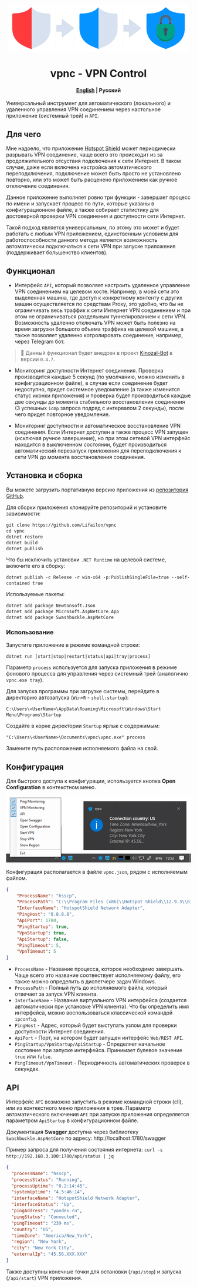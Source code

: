 <p align="center">
  <img title="Ping Not Available"src="img/ping-not-available.png">
  <img title="next"src="img/next.png">
  <img title="Ping Available"src="img/ping-available.png">
  <img title="next"src="img/next.png">
  <img title="Ping Not Available"src="img/vpn.png">
</a>

<h1 align="center">
    vpnc - VPN Control
</h1>

<h4 align="center">
    <a href="README.md">English</a> | <strong>Русский</strong>
</h4>

Универсальный инструмент для автоматического (локального) и удаленного управления VPN соединением через настольное приложение (системный трей) и `API`.

## Для чего

Мне надоело, что приложение [Hotspot Shield](https://www.hotspotshield.com/vpn/vpn-for-windows) может периодически разрывать VPN соединение, чаще всего это происходит из за продолжительного отсуствия подключения к сети Интернет. В таком случае, даже если включена настройка автоматического переподключения, подключение может быть просто не установлено повторно, или это может быть расценено приложением как ручное отключение соединения.

Данное приложение выполняет ровно три функции - завершает процесс по имени и запускает процесс по пути, которые указаны в конфигурационном файле, а также собирает статистику для достоверной проверки VPN соединения и доступности сети Интернет.

Такой подход является универсальным, по этому это может и будет работать с любым VPN приложением, единственным условием для работоспособности данного метода является возможность автоматически подключаться к сети VPN при запуске приложения (поддерживает большенство клиентов).

## Функционал

- Интерфейс `API`, который позволяет настроить удаленное управление VPN соединением на целевом хосте. Например, в моей сети это выделенная машина, где доступ к конкретному контенту с других машин осуществляется по средствам Proxy, это удобно, что бы не ограничивать весь траффик к сети Интернет VPN соединением и при этом не ограничиваться раздельным туннелированием к сети VPN. Возможность удаленно отключать VPN может быть полезно на время загрузки большого объема траффика на целевой машине, а также позволяет удаленно котролировать соединение, например, через Telegram бот.

> 📢 Данный функционал будет внедрен в проект [Kinozal-Bot](https://github.com/Lifailon/Kinozal-Bot) в версии `0.4.7`.

- Мониторинг доступности Интернет соединения. Проверка производится каждые 5 секунд (по умолчанию, можно изменить в конфигурационном файле), в случае если соединение будет недоступно, придет системное уведомление (а также изменится статус иконки приложения) и проверка будет производиться каждые две секунды до момента стабильного восстановления соединения (3 успешных `icmp` запроса подряд с интервалом 2 секунды), после чего придет повторное уведомление.

- Мониторинг доступности и автоматическое восстановление VPN соединения. Если Интернет доступен а также процесс VPN запущен (исключая ручное завершение), но при этом сетевой VPN интерфейс находится в выключенном состоянии, будет производиться автоматический перезапуск приложения для переподключения к сети VPN до момента восстановления соединения.

## Установка и сборка

Вы можете загрузить портативную версию приложения из [репозитория GitHub](https://github.com/Lifailon/vpnc/releases/latest).

Для сборки приложения клонируйте репозиторий и установите зависимости:

```shell
git clone https://github.com/Lifailon/vpnc
cd vpnc
dotnet restore
dotnet build
dotnet publish
```

Что бы исключить установки `.NET Runtime` на целевой системе, включите его в сборку:

```shell
dotnet publish -c Release -r win-x64 -p:PublishSingleFile=true --self-contained true
```

Используемые пакеты:

```shell
dotnet add package Newtonsoft.Json
dotnet add package Microsoft.AspNetCore.App
dotnet add package Swashbuckle.AspNetCore
```

### Использование

Запустите приложение в режиме командной строки:

```shell
dotnet run [start|stop|restart|status|api|tray|process]
```

Параметр `process` используется для запуска приложения в режиме фонового процесса для управления через системный трей (аналогично `vpnc.exe tray`).

Для запуска программы при загрузке системы, перейдите в директорию автозапуска (`Win+R` - `shell:startup`):

```
C:\Users\<UserName>\AppData\Roaming\Microsoft\Windows\Start Menu\Programs\Startup
```

Создайте в корне директории `Startup` ярлык с содержимым: 

```
"C:\Users\<UserName>\Documents\vpnc\vpnc.exe" process
```

Замените путь расположения исполняемого файла на свой.

## Конфигурация

Для быстрого доступа к конфигурации, используется кнопка **Open Configuration** в контекстном меню.

![interface](/img/interface.jpg)

Конфигурация располагается в файле `vpnc.json`, рядом с исполняемым файлом.

```json
{
    "ProcessName": "hsscp",
    "ProcessPath": "C:\\Program Files (x86)\\Hotspot Shield\\12.9.3\\bin\\hsscp.exe",
    "InterfaceName": "HotspotShield Network Adapter",
    "PingHost": "8.8.8.8",
    "ApiPort": 1780,
    "PingStartup": true,
    "VpnStartup": true,
    "ApiStartup": false,
    "PingTimeout": 5,
    "VpnTimeout": 5
}
```

- `ProcessName` - Название процесса, которое необходимо завершать. Чаще всего это название соотвествует исполняемому файлу, его также можно определить в диспетчере задач Windows.
- `ProcessPath` - Полный путь до исполняемого файла, который отвечает за запуск VPN клиента.
- `InterfaceName` - Название виртуального VPN интерфейса (создается автоматически при установке VPN клиента). Что бы определить имя интерфейса, можно воспользоваться классической командой `ipconfig`.
- `PingHost` - Адрес, который будет выступать узлом для проверки доступности Интернет соединения.
- `ApiPort` - Порт, на котором будет запущен интерфейс `Web/REST API`.
- `PingStartup/VpnStartup/ApiStartup` - Определяет начальное состояние при запуске интерфейса. Принимает булевое значение `true` или `false`.
- `PingTimeout/VpnTimeout` - Периодичность автоматических проверок в секундах.

## API

Интерфейс `API` возможно запустить в режиме командной строки (cli), или из контекстного меню приложения в трее. Параметр автоматического включения `API` при запуске приложения определяется параметром `ApiStartup` в конфигурационном файле.

Документация **Swagger** доступна через библиотеку `Swashbuckle.AspNetCore` по адресу: http://localhost:1780/swagger

Пример запроса для получения состояния интернета: `curl -s http://192.168.3.100:1780/api/status | jq`

```json
{
  "processName": "hsscp",
  "processStatus": "Running",
  "processUptime": "0.2:14:45",
  "systemUptime": "4.5:46:14",
  "interfaceName": "HotspotShield Network Adapter",
  "interfaceStatus": "Up",
  "pingAddress": "yandex.ru",
  "pingStatus": "Connected",
  "pingTimeout": "239 ms",
  "country": "US",
  "timeZone": "America/New_York",
  "region": "New York",
  "city": "New York City",
  "externalIp": "45.56.XXX.XXX"
}
```

Также доступны конечные точки для остановки (`/api/stop`) и запуска (`/api/start`) VPN приложения.
